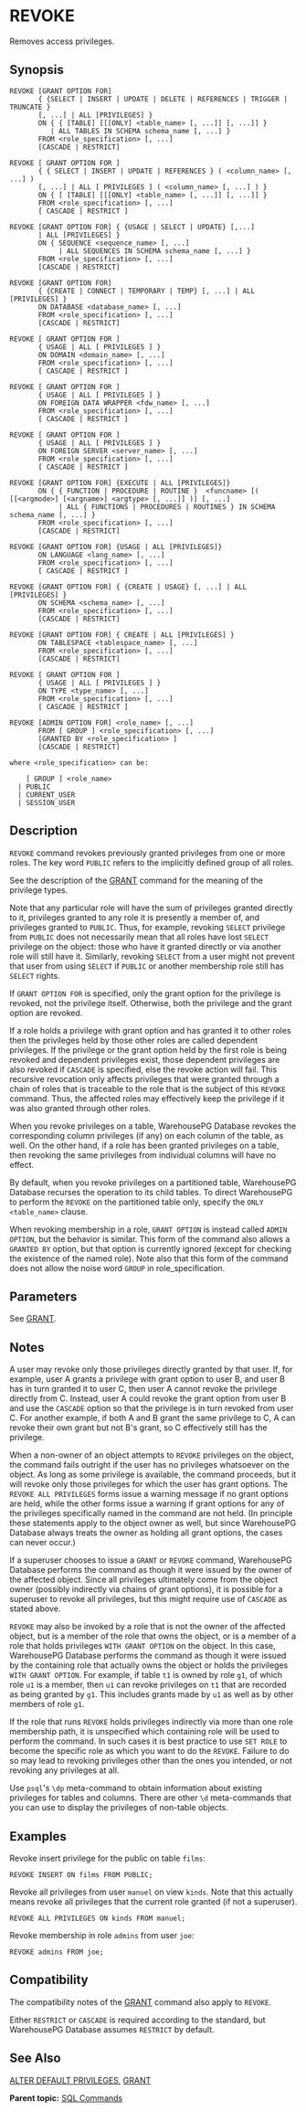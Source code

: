 # REVOKE 

Removes access privileges.

## <a id="section2"></a>Synopsis 

``` {#sql_command_synopsis}
REVOKE [GRANT OPTION FOR]
       { {SELECT | INSERT | UPDATE | DELETE | REFERENCES | TRIGGER | TRUNCATE }
       [, ...] | ALL [PRIVILEGES] }
       ON { { [TABLE] [[[ONLY] <table_name> [, ...]] [, ...]] }
          | ALL TABLES IN SCHEMA schema_name [, ...] }
       FROM <role_specification> [, ...]
       [CASCADE | RESTRICT]

REVOKE [ GRANT OPTION FOR ]
       { { SELECT | INSERT | UPDATE | REFERENCES } ( <column_name> [, ...] )
       [, ...] | ALL [ PRIVILEGES ] ( <column_name> [, ...] ) }
       ON { [ [TABLE] [[[ONLY] <table_name> [, ...]] [, ...]] }
       FROM <role_specification> [, ...]
       [ CASCADE | RESTRICT ]

REVOKE [GRANT OPTION FOR] { {USAGE | SELECT | UPDATE} [,...] 
       | ALL [PRIVILEGES] }
       ON { SEQUENCE <sequence_name> [, ...]
            | ALL SEQUENCES IN SCHEMA schema_name [, ...] }
       FROM <role_specification> [, ...]
       [CASCADE | RESTRICT]

REVOKE [GRANT OPTION FOR]
       { {CREATE | CONNECT | TEMPORARY | TEMP} [, ...] | ALL [PRIVILEGES] }
       ON DATABASE <database_name> [, ...]
       FROM <role_specification> [, ...]
       [CASCADE | RESTRICT]

REVOKE [ GRANT OPTION FOR ]
       { USAGE | ALL [ PRIVILEGES ] }
       ON DOMAIN <domain_name> [, ...]
       FROM <role_specification> [, ...]
       [ CASCADE | RESTRICT ]

REVOKE [ GRANT OPTION FOR ]
       { USAGE | ALL [ PRIVILEGES ] }
       ON FOREIGN DATA WRAPPER <fdw_name> [, ...]
       FROM <role_specification> [, ...]
       [ CASCADE | RESTRICT ]

REVOKE [ GRANT OPTION FOR ]
       { USAGE | ALL [ PRIVILEGES ] }
       ON FOREIGN SERVER <server_name> [, ...]
       FROM <role_specification> [, ...]
       [ CASCADE | RESTRICT ]

REVOKE [GRANT OPTION FOR] {EXECUTE | ALL [PRIVILEGES]}
       ON { { FUNCTION | PROCEDURE | ROUTINE }  <funcname> [( [[<argmode>] [<argname>] <argtype> [, ...]] )] [, ...]
            | ALL { FUNCTIONS | PROCEDURES | ROUTINES } IN SCHEMA schema_name [, ...] }
       FROM <role_specification> [, ...]
       [CASCADE | RESTRICT]

REVOKE [GRANT OPTION FOR] {USAGE | ALL [PRIVILEGES]}
       ON LANGUAGE <lang_name> [, ...]
       FROM <role_specification> [, ...]
       [ CASCADE | RESTRICT ]

REVOKE [GRANT OPTION FOR] { {CREATE | USAGE} [, ...] | ALL [PRIVILEGES] }
       ON SCHEMA <schema_name> [, ...]
       FROM <role_specification> [, ...]
       [CASCADE | RESTRICT]

REVOKE [GRANT OPTION FOR] { CREATE | ALL [PRIVILEGES] }
       ON TABLESPACE <tablespace_name> [, ...]
       FROM <role_specification> [, ...]
       [CASCADE | RESTRICT]

REVOKE [ GRANT OPTION FOR ]
       { USAGE | ALL [ PRIVILEGES ] }
       ON TYPE <type_name> [, ...]
       FROM <role_specification> [, ...]
       [ CASCADE | RESTRICT ] 

REVOKE [ADMIN OPTION FOR] <role_name> [, ...]
       FROM [ GROUP ] <role_specification> [, ...]
       [GRANTED BY <role_specification> ]
       [CASCADE | RESTRICT]

where <role_specification> can be:

    [ GROUP ] <role_name>
  | PUBLIC
  | CURRENT_USER
  | SESSION_USER
```

## <a id="section3"></a>Description 

`REVOKE` command revokes previously granted privileges from one or more roles. The key word `PUBLIC` refers to the implicitly defined group of all roles.

See the description of the [GRANT](GRANT.html) command for the meaning of the privilege types.

Note that any particular role will have the sum of privileges granted directly to it, privileges granted to any role it is presently a member of, and privileges granted to `PUBLIC`. Thus, for example, revoking `SELECT` privilege from `PUBLIC` does not necessarily mean that all roles have lost `SELECT` privilege on the object: those who have it granted directly or via another role will still have it. Similarly, revoking `SELECT` from a user might not prevent that user from using `SELECT` if `PUBLIC` or another membership role still has `SELECT` rights.

If `GRANT OPTION FOR` is specified, only the grant option for the privilege is revoked, not the privilege itself. Otherwise, both the privilege and the grant option are revoked.

If a role holds a privilege with grant option and has granted it to other roles then the privileges held by those other roles are called dependent privileges. If the privilege or the grant option held by the first role is being revoked and dependent privileges exist, those dependent privileges are also revoked if `CASCADE` is specified, else the revoke action will fail. This recursive revocation only affects privileges that were granted through a chain of roles that is traceable to the role that is the subject of this `REVOKE` command. Thus, the affected roles may effectively keep the privilege if it was also granted through other roles.

When you revoke privileges on a table, WarehousePG Database revokes the corresponding column privileges \(if any\) on each column of the table, as well. On the other hand, if a role has been granted privileges on a table, then revoking the same privileges from individual columns will have no effect.

By default, when you revoke privileges on a partitioned table, WarehousePG Database recurses the operation to its child tables. To direct WarehousePG to perform the `REVOKE` on the partitioned table only, specify the `ONLY <table_name>` clause.

When revoking membership in a role, `GRANT OPTION` is instead called `ADMIN OPTION`, but the behavior is similar. This form of the command also allows a `GRANTED BY` option, but that option is currently ignored \(except for checking the existence of the named role\). Note also that this form of the command does not allow the noise word `GROUP` in role\_specification.

## <a id="section4a"></a>Parameters 

See [GRANT](GRANT.html).

## <a id="section4"></a>Notes 

A user may revoke only those privileges directly granted by that user. If, for example, user A grants a privilege with grant option to user B, and user B has in turn granted it to user C, then user A cannot revoke the privilege directly from C. Instead, user A could revoke the grant option from user B and use the `CASCADE` option so that the privilege is in turn revoked from user C. For another example, if both A and B grant the same privilege to C, A can revoke their own grant but not B's grant, so C effectively still has the privilege.

When a non-owner of an object attempts to `REVOKE` privileges on the object, the command fails outright if the user has no privileges whatsoever on the object. As long as some privilege is available, the command proceeds, but it will revoke only those privileges for which the user has grant options. The `REVOKE ALL PRIVILEGES` forms issue a warning message if no grant options are held, while the other forms issue a warning if grant options for any of the privileges specifically named in the command are not held. \(In principle these statements apply to the object owner as well, but since WarehousePG Database always treats the owner as holding all grant options, the cases can never occur.\)

If a superuser chooses to issue a `GRANT` or `REVOKE` command, WarehousePG Database performs the command as though it were issued by the owner of the affected object. Since all privileges ultimately come from the object owner \(possibly indirectly via chains of grant options\), it is possible for a superuser to revoke all privileges, but this might require use of `CASCADE` as stated above.

`REVOKE` may also be invoked by a role that is not the owner of the affected object, but is a member of the role that owns the object, or is a member of a role that holds privileges `WITH GRANT OPTION` on the object. In this case, WarehousePG Database performs the command as though it were issued by the containing role that actually owns the object or holds the privileges `WITH GRANT OPTION`. For example, if table `t1` is owned by role `g1`, of which role `u1` is a member, then `u1` can revoke privileges on `t1` that are recorded as being granted by `g1`. This includes grants made by `u1` as well as by other members of role `g1`.

If the role that runs `REVOKE` holds privileges indirectly via more than one role membership path, it is unspecified which containing role will be used to perform the command. In such cases it is best practice to use `SET ROLE` to become the specific role as which you want to do the `REVOKE`. Failure to do so may lead to revoking privileges other than the ones you intended, or not revoking any privileges at all.

Use `psql`'s `\dp` meta-command to obtain information about existing privileges for tables and columns. There are other `\d` meta-commands that you can use to display the privileges of non-table objects.

## <a id="section5"></a>Examples 

Revoke insert privilege for the public on table `films`:

```
REVOKE INSERT ON films FROM PUBLIC;
```

Revoke all privileges from user `manuel` on view `kinds`. Note that this actually means revoke all privileges that the current role granted \(if not a superuser\).

```
REVOKE ALL PRIVILEGES ON kinds FROM manuel;
```

Revoke membership in role `admins` from user `joe`:

```
REVOKE admins FROM joe;
```

## <a id="section6"></a>Compatibility 

The compatibility notes of the [GRANT](GRANT.html) command also apply to `REVOKE`.

Either `RESTRICT` or `CASCADE` is required according to the standard, but WarehousePG Database assumes `RESTRICT` by default.

## <a id="section7"></a>See Also 

[ALTER DEFAULT PRIVILEGES](ALTER_DEFAULT_PRIVILEGES.html), [GRANT](GRANT.html)

**Parent topic:** [SQL Commands](../sql_commands/sql_ref.html)

